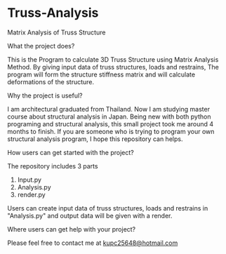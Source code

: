 # Truss-Analysis
Matrix Analysis of Truss Structure

What the project does?

  This is the Program to calculate 3D Truss Structure using Matrix Analysis Method.
By giving input data of truss structures, loads and restrains, The program will form the structure stiffness matrix 
and will calculate deformations of the structure.

Why the project is useful?

  I am architectural graduated from Thailand. Now I am studying master course about structural analysis in Japan. 
Being new with both python programing and structural analysis, this small project took me around 4 months to finish.
If you are someone who is trying to program your own structural analysis program, I hope this repository can helps.

How users can get started with the project?

  The repository includes 3 parts
  1. Input.py
  2. Analysis.py
  3. render.py
  
Users can create input data of truss structures, loads and restrains in "Analysis.py" and 
output data will be given with a render.

Where users can get help with your project?

  Please feel free to contact me at kupc25648@hotmail.com
  


